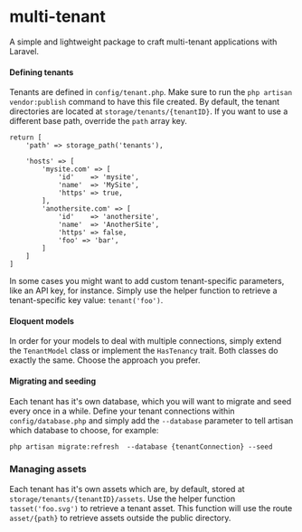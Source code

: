 # multi-tenant
A simple and lightweight package to craft multi-tenant applications with Laravel.

#### Defining tenants
Tenants are defined in `config/tenant.php`. Make sure to run the `php artisan vendor:publish` command to have this file created. By default, the tenant directories are located at `storage/tenants/{tenantID}`. If you want to use a different base path, override the `path` array key.
   
    return [
        'path' => storage_path('tenants'),
        
        'hosts' => [
            'mysite.com' => [
                'id'    => 'mysite',
                'name'  => 'MySite',
                'https' => true,
            ],
            'anothersite.com' => [
                'id'    => 'anothersite',
                'name'  => 'AnotherSite',
                'https' => false,
                'foo' => 'bar',
            ]
        ]
    ]
    
In some cases you might want to add custom tenant-specific parameters, like an API key, for instance. Simply use the helper function to retrieve a tenant-specific key value: `tenant('foo')`.

#### Eloquent models
In order for your models to deal with multiple connections, simply extend the `TenantModel` class or implement the `HasTenancy` trait. Both classes do exactly the same. Choose the approach you prefer.

#### Migrating and seeding
Each tenant has it's own database, which you will want to migrate and seed every once in a while. Define your tenant connections within `config/database.php` and simply add the `--database` parameter to tell artisan which database to choose, for example:

    php artisan migrate:refresh  --database {tenantConnection} --seed
    
### Managing assets
Each tenant has it's own assets which are, by default, stored at `storage/tenants/{tenantID}/assets`. Use the helper function `tasset('foo.svg')` to retrieve a tenant asset. This function will use the route `asset/{path}` to retrieve assets outside the public directory.